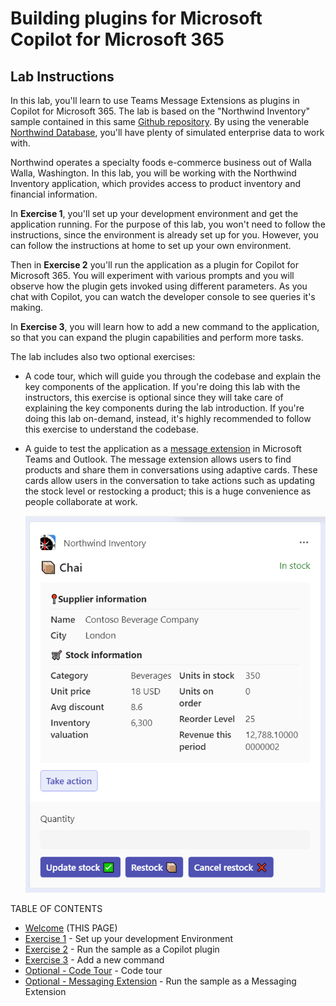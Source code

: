 # Building plugins for Microsoft Copilot for Microsoft 365

## Lab Instructions

In this lab, you'll learn to use Teams Message Extensions as plugins in Copilot for Microsoft 365. The lab is based on the "Northwind Inventory" sample contained in this same [Github repository](https://github.com/OfficeDev/Copilot-for-M365-Plugins-Samples/tree/main/samples/msgext-northwind-inventory-ts). By using the venerable [Northwind Database](https://learn.microsoft.com/dotnet/framework/data/adonet/sql/linq/downloading-sample-databases), you'll have plenty of simulated enterprise data to work with.

Northwind operates a specialty foods e-commerce business out of Walla Walla, Washington. In this lab, you will be working with the Northwind Inventory application, which provides access to product inventory and financial information.

In **Exercise 1**, you'll set up your development environment and get the application running. For the purpose of this lab, you won't need to follow the instructions, since the environment is already set up for you. However, you can follow the instructions at home to set up your own environment.

Then in **Exercise 2** you'll run the application as a plugin for Copilot for Microsoft 365. You will experiment with various prompts and you will observe how the plugin gets invoked using different parameters. As you chat with Copilot, you can watch the developer console to see queries it's making.

In **Exercise 3**, you will learn how to add a new command to the application, so that you can expand the plugin capabilities and perform more tasks.

The lab includes also two optional exercises:

- A code tour, which will guide you through the codebase and explain the key components of the application. If you're doing this lab with the instructors, this exercise is optional since they will take care of explaining the key components during the lab introduction. If you're doing this lab on-demand, instead, it's highly recommended to follow this exercise to understand the codebase.
- A guide to test the application as a [message extension](https://learn.microsoft.com/microsoftteams/platform/messaging-extensions/what-are-messaging-extensions) in Microsoft Teams and Outlook.
The message extension allows users to find products and share them in conversations using adaptive cards. These cards allow users in the conversation to take actions such as updating the stock level or restocking a product; this is a huge convenience as people collaborate at work.

    ![Adaptive card displaying a product](./images/01-00-Product-card-only.png)

TABLE OF CONTENTS

* [Welcome](./Exercise%2000%20-%20Welcome.md) (THIS PAGE)
* [Exercise 1](./Exercise%2001%20-%20Set%20up.md) - Set up your development Environment
* [Exercise 2](./Exercise%2003%20-%20Run%20in%20Copilot.md) - Run the sample as a Copilot plugin
* [Exercise 3]() - Add a new command
* [Optional - Code Tour](./Optional%20-%20Code%20tour.md) - Code tour
* [Optional - Messaging Extension](./Optional%20-%20Run%20sample%20app.md) - Run the sample as a Messaging Extension
